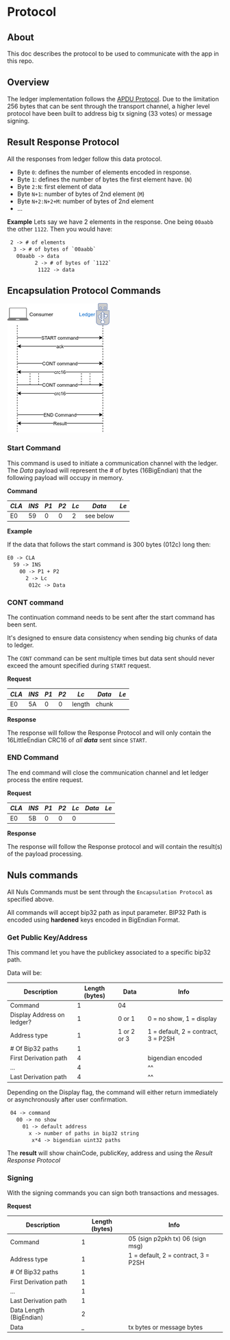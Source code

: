 # Protocol

## About

This doc describes the protocol to be used to communicate with the app in this repo.

## Overview

The ledger implementation follows the [APDU Protocol](https://en.wikipedia.org/wiki/Smart_card_application_protocol_data_unit). Due to the limitation 256 bytes that can be sent through the transport channel, a higher level protocol have been built to address big tx signing (33 votes) or message signing.

## Result Response Protocol
All the responses from ledger follow this data protocol.

 * Byte `0`: defines the number of elements encoded in response.
 * Byte `1`: defines the number of bytes the first element have. (`N`)
 * Byte `2:N`: first element of data
 * Byte `N+1`: number of bytes of 2nd element (`M`)
 * Byte `N+2:N+2+M`: number of bytes of 2nd element
 * ...

**Example**
Lets say we have 2 elements in the response. One being `00aabb` the other `1122`. Then you would have:
```
 2 -> # of elements
  3 -> # of bytes of `00aabb`
   00aabb -> data
         2 -> # of bytes of `1122`
          1122 -> data
```

## Encapsulation Protocol Commands
![Proto overview](./assets/comm-proto.png "Proto Overview")

### Start Command

This command is used to initiate a communication channel with the ledger. The *Data* payload will represent the # of bytes (16BigEndian) that the following payload will occupy in memory.

**Command**

| *CLA* | *INS*  | *P1*  | *P2* | *Lc* |  *Data*   | *Le*  |
|-------|--------|-------|------|------|-----------|-------|
|   E0  |   59   |   0   |   0  |  2   | see below |       |

**Example**

If the data that follows the start command is 300 bytes (012c) long then:
```
E0 -> CLA
  59 -> INS
    00 -> P1 + P2
      2 -> Lc
       012c -> Data
```

### CONT command

The continuation command needs to be sent after the start command has been sent.

It's designed to ensure data consistency when sending big chunks of data to ledger.

The `CONT` command can be sent multiple times but data sent should never exceed the amount specified during `START` request.

**Request**

| *CLA* | *INS*  | *P1*  | *P2* |  *Lc*  |  *Data*   | *Le*  |
|-------|--------|-------|------|--------|-----------|-------|
|   E0  |   5A   |   0   |  0   | length |   chunk   |       |

**Response**

The response will follow the Response Protocol and will only contain the 16LittleEndian CRC16 of *all __data__* sent since `START`.

### END Command

The end command will close the communication channel and let ledger process the entire request.

**Request**

| *CLA* | *INS*  | *P1*  | *P2* |  *Lc*  |  *Data*   | *Le*  |
|-------|--------|-------|------|--------|-----------|-------|
|   E0  |   5B   |   0   |  0   |   0    |           |       |

**Response**

The response will follow the Response protocol and will contain the result(s) of the payload processing.

## Nuls commands

All Nuls Commands must be sent through the `Encapsulation Protocol` as specified above.

All commands will accept bip32 path as input parameter. BIP32 Path is encoded using **hardened** keys encoded in BigEndian Format.

### Get Public Key/Address
This command let you have the publickey associated to a specific bip32 path.

Data will be:

|  Description                       | Length (bytes) |  Data       |      Info                             |
|------------------------------------|----------------|-------------|---------------------------------------|
| Command                            |       1        |   04        |                                       |
| Display Address on ledger?         |       1        | 0 or 1      | 0 = no show, 1 = display              |
| Address type                       |       1        | 1 or 2 or 3 | 1 = default, 2 = contract, 3 = P2SH   |
| # Of Bip32 paths                   |       1        |             |                                       |
| First Derivation path              |       4        |             |    bigendian encoded                  |
|               ...                  |       4        |             |           ^^                          |
| Last Derivation path               |       4        |             |           ^^                          |

Depending on the Display flag, the command will either return immediately or asynchronously after user confirmation.


```
 04 -> command
   00 -> no show
     01 -> default address
       x -> number of paths in bip32 string
        x*4 -> bigendian uint32 paths
```

The **result** will show chainCode, publicKey, address and  using the *Result Response Protocol*


### Signing

With the signing commands you can sign both transactions and messages.

**Request**

|  Description                       | Length (bytes) |             Info                    |
|------------------------------------|----------------|-------------------------------------|
| Command                            |       1        |  05 (sign p2pkh tx) 06 (sign msg)   |
| Address type                       |       1        | 1 = default, 2 = contract, 3 = P2SH |
| # Of Bip32 paths                   |       1        |                                     |
| First Derivation path              |       1        |                                     |
|               ...                  |       1        |                                     |
| Last Derivation path               |       1        |                                     |
| Data Length (BigEndian)            |       2        |                                     |
| Data                               |       _        |  tx bytes or message bytes          |

